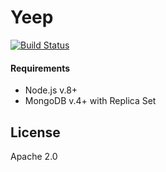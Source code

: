 # Yeep

[![Build Status](https://travis-ci.org/yeepio/yeep.svg?branch=master)](https://travis-ci.org/yeepio/yeep)

#### Requirements

* Node.js v.8+
* MongoDB v.4+ with Replica Set

## License

Apache 2.0
